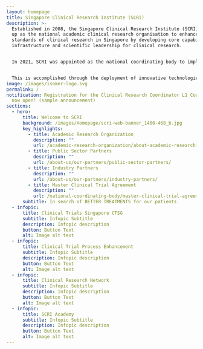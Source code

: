 ```yaml
---
layout: homepage
title: Singapore Clinical Research Institute (SCRI)
description: >-
  Established in 2008, the Singapore Clinical Research Institute (SCRI) was set
  up as the national academic clinical research organisation to enhance the
  standards of clinical research in Singapore by developing core capabilities,
  infrastructure and scientific leadership for clinical research. 


  In 2021, SCRI was appointed as the national coordinating body to implement the national clinical trial strategy and enhance Singapore’s clinical trial ecosystem.


  This is accomplished through the deployment of innovative technologies and processes, and strategic coordination of ecosystem capabilities and infrastructure to achieve synergies that will enhance the clinical research ecosystem aimed towards a healthier community and better patient outcomes.
image: /images/isomer-logo.svg
permalink: /
notification: Registration for the Clinical Research Coordinator L1 Course is
  now open! (sample announcement)
sections:
  - hero:
      title: Welcome to SCRI
      background: /images/Homepage/scri-web-banner_1400-468_b.jpg
      key_highlights:
        - title: Academic Research Organization
          description: ""
          url: /academic-research-organization/about-academic-research-organization/
        - title: Public Sector Partners
          description: ""
          url: /about-us/our-partners/public-sector-partners/
        - title: Industry Partners
          description: ""
          url: /about-us/our-partners/industry-partners/
        - title: Master Clinical Trial Agreement
          description: ""
          url: /national-coordinating-body/master-clinical-trial-agreement/
      subtitle: In search of BETTER TREATMENTS for our patients
  - infopic:
      title: Clinical Trials Singapore CTSG
      subtitle: Infopic Subtitle
      description: Infopic description
      button: Button Text
      alt: Image alt text
  - infopic:
      title: Clinical Trial Process Enhancement
      subtitle: Infopic Subtitle
      description: Infopic description
      button: Button Text
      alt: Image alt text
  - infopic:
      title: Clinical Research Network
      subtitle: Infopic Subtitle
      description: Infopic description
      button: Button Text
      alt: Image alt text
  - infopic:
      title: SCRI Academy
      subtitle: Infopic Subtitle
      description: Infopic description
      button: Button Text
      alt: Image alt text
---
```


